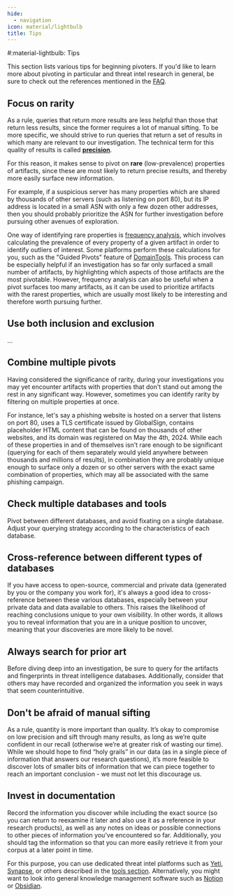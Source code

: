 ```yaml
---
hide:
  - navigation
icon: material/lightbulb
title: Tips
---
```


#:material-lightbulb: Tips

This section lists various tips for beginning pivoters. If you'd like to learn more about pivoting in particular and threat intel research in general, be sure to check out the references mentioned in the [FAQ](/#where-can-i-learn-more-about-pivoting).

## Focus on rarity

As a rule, queries that return more results are less helpful than those that return less results, since the former requires a lot of manual sifting. To be more specific, we should strive to run queries that return a set of results in which many are relevant to our investigation. The technical term for this quality of results is called [**precision**](https://en.wikipedia.org/wiki/Precision_and_recall).

For this reason, it makes sense to pivot on **rare** (low-prevalence) properties of artifacts, since these are most likely to return precise results, and thereby more easily surface new information.

For example, if a suspicious server has many properties which are shared by thousands of other servers (such as listening on port 80), but its IP address is located in a small ASN with only a few dozen other addresses, then you should probably prioritize the ASN for further investigation before pursuing other avenues of exploration.

One way of identifying rare properties is [frequency analysis](https://en.wikipedia.org/wiki/Frequency_analysis), which involves calculating the prevalence of every property of a given artifact in order to identify outliers of interest. Some platforms perform these calculations for you, such as the "Guided Pivots" feature of [DomainTools](https://domaintools.com/). This process can be especially helpful if an investigation has so far only surfaced a small number of artifacts, by highlighting which aspects of those artifacts are the most pivotable. However, frequency analysis can also be useful when a pivot surfaces too many artifacts, as it can be used to prioritize artifacts with the rarest properties, which are usually most likely to be interesting and therefore worth pursuing further.

## Use both inclusion and exclusion

...

## Combine multiple pivots

Having considered the significance of rarity, during your investigations you may yet encounter artifacts with properties that don't stand out among the rest in any significant way. However, sometimes you can identify rarity by filtering on multiple properties at once.

For instance, let's say a phishing website is hosted on a server that listens on port 80, uses a TLS certificate issued by GlobalSign, contains placeholder HTML content that can be found on thousands of other websites, and its domain was registered on May the 4th, 2024. While each of these properties in and of themselves isn't rare enough to be significant (querying for each of them separately would yield anywhere between thousands and millions of results), in combination they are probably unique enough to surface only a dozen or so other servers with the exact same combination of properties, which may all be associated with the same phishing campaign.

## Check multiple databases and tools

Pivot between different databases, and avoid fixating on a single database. Adjust your querying strategy according to the characteristics of each database.

## Cross-reference between different types of databases

If you have access to open-source, commercial and private data (generated by you or the company you work for), it's always a good idea to cross-reference between these various databases, especially between your private data and data available to others. This raises the likelihood of reaching conclusions unique to your own visibility. In other words, it allows you to reveal information that you are in a unique position to uncover, meaning that your discoveries are more likely to be novel.

## Always search for prior art

Before diving deep into an investigation, be sure to query for the artifacts and fingerprints in threat intelligence databases. Additionally, consider that others may have recorded and organized the information you seek in ways that seem counterintuitive.

## Don't be afraid of manual sifting

As a rule, quantity is more important than quality. It’s okay to compromise on low precision and sift through many results, as long as we’re quite confident in our recall (otherwise we’re at greater risk of wasting our time). While we should hope to find “holy grails” in our data (as in a single piece of information that answers our research questions), it’s more feasible to discover lots of smaller bits of information that we can piece together to reach an important conclusion - we must not let this discourage us.

## Invest in documentation

Record the information you discover while including the exact source (so you can return to reexamine it later and also use it as a reference in your research products), as well as any notes on ideas or possible connections to other pieces of information you’ve encountered so far. Additionally, you should tag the information so that you can more easily retrieve it from your corpus at a later point in time.

For this purpose, you can use dedicated threat intel platforms such as [Yeti](https://yeti-platform.io/), [Synapse](https://github.com/vertexproject/synapse), or others described in the [tools section](/tools). Alternatively, you might want to look into general knowledge management software such as [Notion](https://notion.so/) or [Obsidian](https://obsidian.md/).